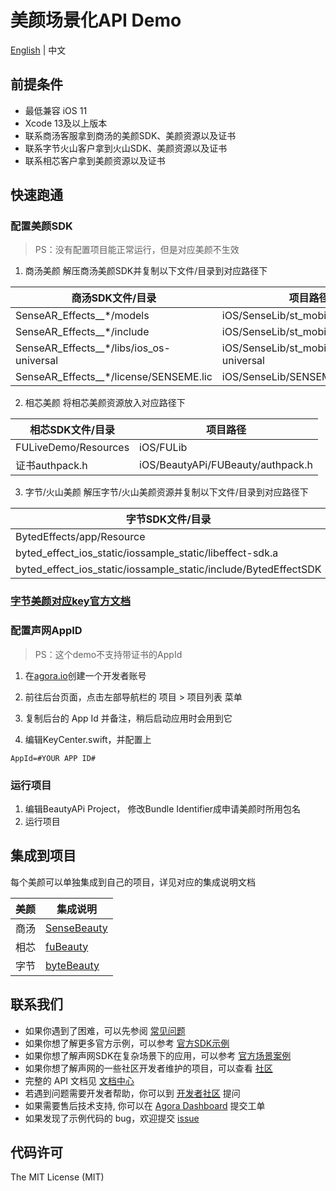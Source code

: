 # 美颜场景化API Demo

[English](README.md) | 中文

## 前提条件

- 最低兼容 iOS 11
- Xcode 13及以上版本
- 联系商汤客服拿到商汤的美颜SDK、美颜资源以及证书
- 联系字节火山客户拿到火山SDK、美颜资源以及证书
- 联系相芯客户拿到美颜资源以及证书

## 快速跑通
### 配置美颜SDK

> PS：没有配置项目能正常运行，但是对应美颜不生效

1. 商汤美颜
解压商汤美颜SDK并复制以下文件/目录到对应路径下

| 商汤SDK文件/目录                                                           | 项目路径                                                     |
|----------------------------------------------------------------------|----------------------------------------------------------|
| SenseAR_Effects__*/models | iOS/SenseLib/st\_mobile\_sdk/models  |
| SenseAR_Effects__*/include | iOS/SenseLib/st\_mobile\_sdk/include  |
| SenseAR_Effects__*/libs/ios\_os-universal | iOS/SenseLib/st\_mobile\_sdk/ios\_os-universal  |
|SenseAR_Effects__*/license/SENSEME.lic                                                          | iOS/SenseLib/SENSEME.lic |

2. 相芯美颜
将相芯美颜资源放入对应路径下

相芯SDK文件/目录         | 项目路径                                                  |
|----------------------|-------------------------------------------------------| 
| FULiveDemo/Resources | iOS/FULib         |
| 证书authpack.h      | iOS/BeautyAPi/FUBeauty/authpack.h  |

3. 字节/火山美颜
解压字节/火山美颜资源并复制以下文件/目录到对应路径下

| 字节SDK文件/目录                                       | 项目路径                                                  |
|--------------------------------------------------|-------------------------------------------------------|
| BytedEffects/app/Resource                       | iOS/ByteEffectLib/Resource           |
| byted_effect_ios_static/iossample\_static/libeffect-sdk.a                    | iOS/ByteEffectLib/ibeffect-sdk.a           |
| byted_effect_ios_static/iossample\_static/include/BytedEffectSDK                    | iOS/ByteEffectLib/BytedEffectSDK           |

### [字节美颜对应key官方文档](https://cv-api.bytedance.com/doc/openapi/2036/99769)


### 配置声网AppID

> PS：这个demo不支持带证书的AppId

1. 在[agora.io](https://www.shengwang.cn/)创建一个开发者账号

2. 前往后台页面，点击左部导航栏的 项目 > 项目列表 菜单

3. 复制后台的 App Id 并备注，稍后启动应用时会用到它

4. 编辑KeyCenter.swift，并配置上
```
AppId=#YOUR APP ID#
```

### 运行项目

1. 编辑BeautyAPi Project， 修改Bundle Identifier成申请美颜时所用包名
2. 运行项目


## 集成到项目

每个美颜可以单独集成到自己的项目，详见对应的集成说明文档

| 美颜  | 集成说明                                         |
|-----|----------------------------------------------|
| 商汤  | [SenseBeauty](BeautyAPi/SenseBeaufy/README.zh.md)  |
| 相芯  | [fuBeauty](BeautyAPi/FUBeauty/README.zh.md)  |
| 字节  | [byteBeauty](BeautyAPi/ByteBeaufy/README.zh.md)  |

## 联系我们

- 如果你遇到了困难，可以先参阅 [常见问题](https://docs.agora.io/cn/faq)
- 如果你想了解更多官方示例，可以参考 [官方SDK示例](https://github.com/AgoraIO)
- 如果你想了解声网SDK在复杂场景下的应用，可以参考 [官方场景案例](https://github.com/AgoraIO-usecase)
- 如果你想了解声网的一些社区开发者维护的项目，可以查看 [社区](https://github.com/AgoraIO-Community)
- 完整的 API 文档见 [文档中心](https://docs.agora.io/cn/)
- 若遇到问题需要开发者帮助，你可以到 [开发者社区](https://rtcdeveloper.com/) 提问
- 如果需要售后技术支持, 你可以在 [Agora Dashboard](https://dashboard.agora.io) 提交工单
- 如果发现了示例代码的 bug，欢迎提交 [issue](https://github.com/AgoraIO-Community/BeautyAPI/issues)

## 代码许可

The MIT License (MIT)
